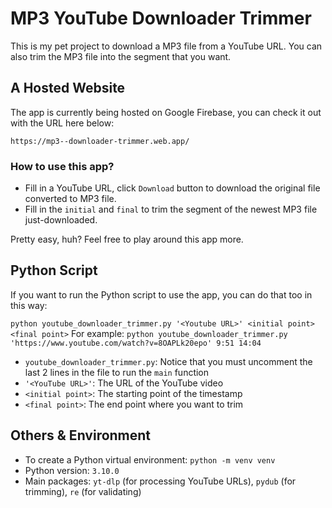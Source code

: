 # MP3 YouTube Downloader Trimmer

This is my pet project to download a MP3 file from a YouTube URL. You can also trim the MP3 file into the segment that you want.

## A Hosted Website

The app is currently being hosted on Google Firebase, you can check it out with the URL here below:

`https://mp3--downloader-trimmer.web.app/`

### How to use this app?

- Fill in a YouTube URL, click `Download` button to download the original file converted to MP3 file.
- Fill in the `initial` and `final` to trim the segment of the newest MP3 file just-downloaded.

Pretty easy, huh? Feel free to play around this app more.

## Python Script

If you want to run the Python script to use the app, you can do that too in this way:

`python youtube_downloader_trimmer.py '<Youtube URL>' <initial point> <final point>`
For example: `python youtube_downloader_trimmer.py 'https://www.youtube.com/watch?v=8OAPLk20epo' 9:51 14:04`

- `youtube_downloader_trimmer.py`: Notice that you must uncomment the last 2 lines in the file to run the `main` function
- `'<YouTube URL>'`: The URL of the YouTube video
- `<initial point>`: The starting point of the timestamp
- `<final point>`: The end point where you want to trim

## Others & Environment

- To create a Python virtual environment: `python -m venv venv`
- Python version: `3.10.0`
- Main packages: `yt-dlp` (for processing YouTube URLs), `pydub` (for trimming), `re` (for validating)
